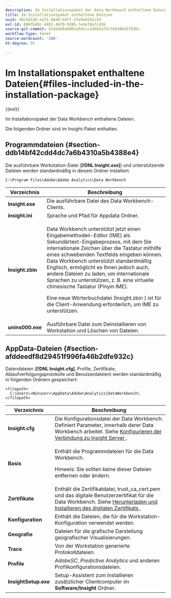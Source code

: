 ```yaml
---
description: Im Installationspaket der Data Workbench enthaltene Dateien.
title: Im Installationspaket enthaltene Dateien
uuid: 46cda536-ea71-4840-bd7f-3fe9e0242c33
exl-id: 086fb49c-d492-4670-938b-7ede70a7cd16
source-git-commit: b1dda69a606a16dccca30d2a74c7e63dbd27936c
workflow-type: tm+mt
source-wordcount: '280'
ht-degree: 5%

---
```


# Im Installationspaket enthaltene Dateien{#files-included-in-the-installation-package}

{{eol}}

Im Installationspaket der Data Workbench enthaltene Dateien.

Die folgenden Ordner sind im Insight-Paket enthalten.

## Programmdateien {#section-ddb14bf42cdd4dc7a6b4310a5b4388e4}

Die ausführbare Workstation-Datei (**[!DNL Insight.exe]**) und unterstützende Dateien werden standardmäßig in diesem Ordner installiert.

```
C:\Program Files\Adobe\Adobe Analytics\Data Workbench
```

<table id="table_56BAC85184A04E7680FBB4B36DE73285"> 
 <thead> 
  <tr> 
   <th colname="col1" class="entry"> Verzeichnis </th> 
   <th colname="col2" class="entry"> Beschreibung </th> 
  </tr> 
 </thead>
 <tbody> 
  <tr> 
   <td colname="col1"> <b> <span class="filepath"> Insight.exe </span> </b> </td> 
   <td colname="col2"> Die ausführbare Datei des Data Workbench-Clients. </td> 
  </tr> 
  <tr> 
   <td colname="col1"> <b> <span class="filepath"> insight.ini </span> </b> </td> 
   <td colname="col2"> Sprache und Pfad für <span class="filepath"> Appdata </span> Ordner. </td> 
  </tr> 
  <tr> 
   <td colname="col1"> <b> <span class="filepath"> Insight.zbin </span> </b> </td> 
   <td colname="col2"> <p>Data Workbench unterstützt jetzt einen Eingabemethoden-Editor (IME) als Sekundärtext-Eingabeprozess, mit dem Sie internationale Zeichen über die Tastatur mithilfe eines schwebenden Textfelds eingeben können. Data Workbench unterstützt standardmäßig Englisch, ermöglicht es Ihnen jedoch auch, andere Dateien zu laden, um internationale Sprachen zu unterstützen, z. B. eine virtuelle chinesische Tastatur (Pinyin IME). </p> <p>Eine neue Wörterbuchdatei <span class="filepath"> (Insight.zbin </span>) ist für die Client-Anwendung erforderlich, um IME zu unterstützen. </p> </td> 
  </tr> 
  <tr> 
   <td colname="col1"> <b> <span class="filepath"> unins000.exe </span></b> </td> 
   <td colname="col2"> Ausführbare Datei zum Deinstallieren von Workstation und Löschen von Dateien. </td> 
  </tr> 
 </tbody> 
</table>

## AppData-Dateien {#section-afddeedf8d29451f996fa46b2dfe932c}

Datendateien (**[!DNL Insight.cfg]**, Profile, Zertifikate, Ablaufverfolgungsprotokolle und Benutzerdateien) werden standardmäßig in folgenden Ordnern gespeichert:

```
<filepath>
  C:\Users\<Winuser>\AppData\Adobe\Analytics\DataWorkbench\ 
</filepath>
```

<table id="table_DBA4DBB54C57409C8EC116C686A08560"> 
 <thead> 
  <tr> 
   <th colname="col1" class="entry"> Verzeichnis </th> 
   <th colname="col2" class="entry"> Beschreibung </th> 
  </tr> 
 </thead>
 <tbody> 
  <tr> 
   <td colname="col1"> <b> <span class="filepath"> Insight.cfg </span> </b> </td> 
   <td colname="col2"> Die Konfigurationsdatei der Data Workbench. Definiert Parameter, innerhalb derer Data Workbench arbeitet. Siehe <a href="../../../home/c-install-insight/install-setup/c-conn-isvr.md#concept-9f47b2cd7c12492693a2cf810cfc1d9e"> Konfigurieren der Verbindung zu Insight Server </a>. </td> 
  </tr> 
  <tr> 
   <td colname="col1"> <b> <span class="filepath"> Basis </span> </b> </td> 
   <td colname="col2"> <p>Enthält die Programmdateien für die Data Workbench. </p> <p> <p>Hinweis: Sie sollten keine dieser Dateien entfernen oder ändern. </p> </p> </td> 
  </tr> 
  <tr> 
   <td colname="col1"> <b> <span class="filepath"> Zertifikate </span> </b> </td> 
   <td colname="col2"> Enthält die Zertifikatdatei, <span class="filepath"> trust_ca_cert.pem </span>und das digitale Benutzerzertifikat für die Data Workbench. Siehe <a href="../../../home/c-install-insight/install-setup/c-dgtl-crtf.md#concept-4c6a900074d4464fb6ec7862f7e54f10"> Herunterladen und Installieren des digitalen Zertifikats </a>. </td> 
  </tr> 
  <tr> 
   <td colname="col1"> <b> <span class="filepath"> Konfiguration </span> </b> </td> 
   <td colname="col2"> Enthält die Dateien, die für die Workstation-Konfiguration verwendet werden. </td> 
  </tr> 
  <tr> 
   <td colname="col1"> <b> <span class="filepath"> Geografie </span></b> </td> 
   <td colname="col2"> Dateien für die grafische Darstellung geografischer Visualisierungen. </td> 
  </tr> 
  <tr> 
   <td colname="col1"> <b> <span class="filepath"> Trace </span></b> </td> 
   <td colname="col2"> Von der Workstation generierte Protokolldateien. </td> 
  </tr> 
  <tr> 
   <td colname="col1"> <b> <span class="filepath"> Profile </span></b> </td> 
   <td colname="col2"> <i>AdobeSC</i>, <i>Predictive Analytics</i> und anderen Profilkonfigurationsdateien. </td> 
  </tr> 
  <tr> 
   <td colname="col1"> <b> <span class="filepath"> InsightSetup.exe </span></b> </td> 
   <td colname="col2"> Setup-Assistent zum Installieren zusätzlicher Clientcomputer im <b> <span class="filepath"> Software/Insight </span></b> Ordner. </td> 
  </tr> 
 </tbody> 
</table>
